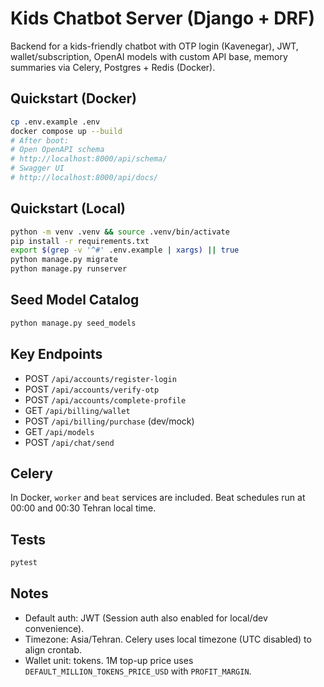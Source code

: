 # Kids Chatbot Server (Django + DRF)

Backend for a kids-friendly chatbot with OTP login (Kavenegar), JWT, wallet/subscription, OpenAI models with custom API base, memory summaries via Celery, Postgres + Redis (Docker).

## Quickstart (Docker)

```bash
cp .env.example .env
docker compose up --build
# After boot:
# Open OpenAPI schema
# http://localhost:8000/api/schema/
# Swagger UI
# http://localhost:8000/api/docs/
```

## Quickstart (Local)

```bash
python -m venv .venv && source .venv/bin/activate
pip install -r requirements.txt
export $(grep -v '^#' .env.example | xargs) || true
python manage.py migrate
python manage.py runserver
```

## Seed Model Catalog

```bash
python manage.py seed_models
```

## Key Endpoints

- POST `/api/accounts/register-login`
- POST `/api/accounts/verify-otp`
- POST `/api/accounts/complete-profile`
- GET  `/api/billing/wallet`
- POST `/api/billing/purchase` (dev/mock)
- GET  `/api/models`
- POST `/api/chat/send`

## Celery

In Docker, `worker` and `beat` services are included. Beat schedules run at 00:00 and 00:30 Tehran local time.

## Tests

```bash
pytest
```

## Notes

- Default auth: JWT (Session auth also enabled for local/dev convenience).
- Timezone: Asia/Tehran. Celery uses local timezone (UTC disabled) to align crontab.
- Wallet unit: tokens. 1M top-up price uses `DEFAULT_MILLION_TOKENS_PRICE_USD` with `PROFIT_MARGIN`.